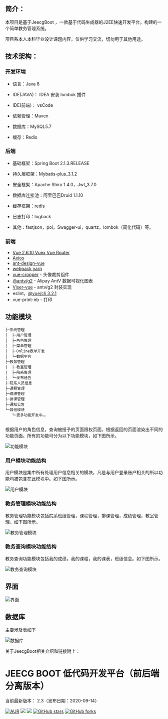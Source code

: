 简介：
-----------------------------------

本项目是基于JeecgBoot ，一款基于代码生成器的J2EE快速开发平台，构建的一个简单教务管理系统。

项目系本人本科毕业设计课题内容，仅供学习交流，切勿用于其他用途。



技术架构：
-----------------------------------
### 开发环境

- 语言：Java 8

- IDE(JAVA)： IDEA 安装 lombok 插件 

- IDE(前端)： vsCode

- 依赖管理：Maven

- 数据库：MySQL5.7

- 缓存：Redis


### 后端
- 基础框架：Spring Boot 2.1.3.RELEASE

- 持久层框架：Mybatis-plus_3.1.2

- 安全框架：Apache Shiro 1.4.0，Jwt_3.7.0

- 数据库连接池：阿里巴巴Druid 1.1.10

- 缓存框架：redis

- 日志打印：logback

- 其他：fastjson，poi，Swagger-ui，quartz，lombok（简化代码）等。


### 前端

- [Vue 2.6.10](https://cn.vuejs.org/),[Vuex](https://vuex.vuejs.org/zh/),[Vue Router](https://router.vuejs.org/zh/)
- [Axios](https://github.com/axios/axios)
- [ant-design-vue](https://vuecomponent.github.io/ant-design-vue/docs/vue/introduce-cn/)
- [webpack](https://www.webpackjs.com/),[yarn](https://yarnpkg.com/zh-Hans/)
- [vue-cropper](https://github.com/xyxiao001/vue-cropper) - 头像裁剪组件
- [@antv/g2](https://antv.alipay.com/zh-cn/index.html) - Alipay AntV 数据可视化图表
- [Viser-vue](https://viserjs.github.io/docs.html#/viser/guide/installation)  - antv/g2 封装实现
- eslint，[@vue/cli 3.2.1](https://cli.vuejs.org/zh/guide)
- vue-print-nb - 打印



## 功能模块

```
├─系统管理
│  ├─用户管理
│  ├─角色管理
│  ├─菜单管理
│  ├─Online表单开发
│  └─数据字典
├─教务管理
|  ├─教室管理
|  ├─院系管理
│  └─发布通告
├─院系人员信息
├─课程管理
├─成绩管理
├─排课管理
├─通知公告
└─其他模块
   └─更多功能开发中。。
   
```

根据用户的角色信息，查询被授予的页面限权页面。根据返回的页面渲染出不同的功能页面。所有的功能可分为以下功能模块，如下图所示。

![功能模块](./lib/clip_image003.png)

### 用户模块功能结构

用户模块是集中所有处理用户信息相关的模块，凡是与用户登录账户相关的所以功能均被包含在此模块中。如下图所示。

![用户模块](./lib/clip_image005.png)

### 教务管理模块功能结构

教务管理功能模块包括院系班级管理，课程管理，排课管理，成绩管理，教室管理。如下图所示。

![教务管理模块](./lib/clip_image007.png)

### 教务查询模块功能结构

教务查询功能模块包括我的成绩，我的课程，我的课表，班级信息。如下图所示。

![教务查询模块](./lib/clip_image009.png)

## 界面

![界面](./lib/clip_image011.jpg)

## 数据库

主要涉及表如下

![数据库](./lib/clip_image016.jpg)



关于JeecgBoot相关介绍和链接附上：

JEECG BOOT 低代码开发平台（前后端分离版本）
===============

当前最新版本： 2.3（发布日期：2020-09-14）


[![AUR](https://img.shields.io/badge/license-Apache%20License%202.0-blue.svg)](https://github.com/zhangdaiscott/jeecg-boot/blob/master/LICENSE)
[![](https://img.shields.io/badge/Author-北京国炬软件-orange.svg)](http://www.jeecg.com)
[![](https://img.shields.io/badge/version-2.3-brightgreen.svg)](https://github.com/zhangdaiscott/jeecg-boot)
[![GitHub stars](https://img.shields.io/github/stars/zhangdaiscott/jeecg-boot.svg?style=social&label=Stars)](https://github.com/zhangdaiscott/jeecg-boot)
[![GitHub forks](https://img.shields.io/github/forks/zhangdaiscott/jeecg-boot.svg?style=social&label=Fork)](https://github.com/zhangdaiscott/jeecg-boot)
